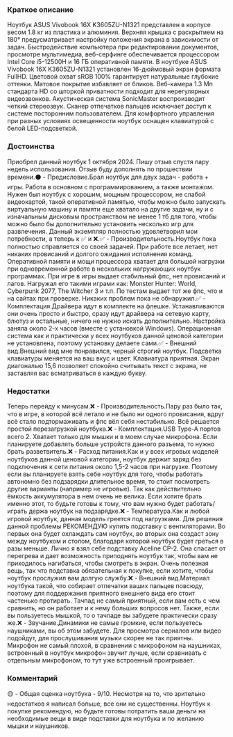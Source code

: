 ### **Краткое описание**
Ноутбук ASUS Vivobook 16X K3605ZU-N1321 представлен в корпусе весом 1.8 кг из пластика и алюминия. Верхняя крышка с раскрытием на 180° предусматривает настройку положения экрана в зависимости от задач. Быстродействие компьютера при редактировании документов, просмотре мультимедиа, веб-серфинге обеспечивается процессором Intel Core i5-12500H и 16 ГБ оперативной памяти.  В ноутбуке ASUS Vivobook 16X K3605ZU-N1321 установлен 16-дюймовый экран формата FullHD. Цветовой охват sRGB 100% гарантирует натуральные глубокие оттенки. Матовое покрытие избавляет от бликов. Веб-камера 1.3 Мп стандарта HD со шторкой приватности подходит для нерегулярных видеозвонков. Акустическая система SonicMaster воспроизводит четкий стереозвук. Сканер отпечатков пальцев исключает доступ к системе посторонним пользователем. Для комфортного управления при разных условиях освещенности ноутбук оснащен клавиатурой с белой LED-подсветкой.

### **Достоинства**
Приобрел данный ноутбук 1 октября 2024. Пишу отзыв спустя пару недель использования. Отзыв буду дополнять по прошествии времени.⚫ - Предисловие.Брал ноутбук для двух задач - работа + игры. Работа в основном с программированием, а также монтажом. Нужен был ноутбук с хорошим, мощным процессором, не слабой видеокартой, такой оперативной памятью, чтобы можно было запускать виртуальную машину и памяти еще хватало на другие задачи, ну и с изначальным дисковым пространством не менее 1 тб для того, чтобы можно было бы дополнительно установить несколько игр для развлечения. Данный экземпляр полностью удовлетворил мои потребности, а теперь к ✅ и ❌.✅ - Производительность.Ноутбук пока полностью справляется со своей задачей. При работе все летает, нет никаких провисаний и долгого ожидания исполнения команд. Оперативной памяти и мощи процессора хватает для большой нагрузки при одновременной работе в нескольких нагружающих ноутбук программах. При игре в игры выдает стабильный фпс, нет провисаний и лагов. Нагружал его такими играми как: Monster Hunter: World, Cyberpunk 2077, The Witсher 3 и т.п. По тестам выдает тот же фпс, что и на сайтах при проверке. Никаких проблем пока не обнаружил.✅ - Комплектация.Драйвера идут в комплекте на флешке. Устанавливаются они очень просто и быстро, сразу идут драйвера на сетевую карту, блютуз и остальные, ничего не нужно искать дополнительно. Настройка заняла около 2-х часов (вместе с установкой Windows). Операционная система как и практически у всех ноутбуков данной ценовой категории не установлена, поэтому установку делаете сами.✅ - Внешний вид.Внешний вид мне понравился, черный строгий ноутбук. Подсветка клавиатуры меняется на ваш вкус и цвет. Клавиатура приятная. Экран диагональю 15,6 позволяет спокойно считывать текст с экрана, не заставляя вас всматриваться в каждую букву.

### **Недостатки**
Теперь перейду к минусам.❌ - Производительность.Пару раз было так, что в игре, в которой всё летало и не было ни одного провисания, вдруг всё стало подтормаживать и фпс вёл себя нестабильно. Всё решается простой перезагрузкой ноутбука.❌ - Комплектация.USB Type-A портов всего 2. Хватает только для мышки и в моем случае микрофона. Если планируете добавлять больше устройств данного разъема, то нужно брать разветвитель.❌ - Расход питания.Как и у всех игровых моделей ноутбуков данной ценовой категории, ноутбук держит заряд без подключения к сети питания около 1,5-2 часов при нагрузке. Поэтому если вы планируете взять себе ноутбук для того, чтобы работать автономно без подзарядки длительное время, то стоит посмотреть другие варианты (например не игровые). Так как действительно ёмкость аккумулятора в нем очень не велика. Если хотите брать именно этот, то будьте готовы к тому, что вам нужно будет работать/играть держа ноутбук на подзарядке.❌ - Температура.Как и любой игровой ноутбук, данная модель греется под нагрузками. Для решения данной проблемы РЕКОМЕНДУЮ купить подставку с вентиляторами. Во первых она будет охлаждать сам ноутбук, во вторых она создаст зону между ноутбуком и столом, благодаря которой ноутбук будет греться в разы меньше. Лично я взял себе подставку Aceline CP-2. Она спасает от перегрева и дает возможность приподнять ноутбук так, чтобы вам не приходилось нагибаться, чтобы смотреть в экран. Очень полезная вещь, так что подставка обязательная к покупке, если хотите, чтобы ноутбук прослужил вам долгую службу.❌ - Внешний вид.Материал ноутбука такой, что собирает отпечатки ваших пальцев повсюду, поэтому для поддержания приятного внешнего вида его стоит частенько протирать. Тачпад не самый приятный, если вам есть с чем сравнить, но он работает и к нему больших вопросов нет. Также, если вы пользуетесь мышкой, то о тачпаде вы забудете практически сразу же.❌ - Звучание.Динамики не самые громкие, если пользуетесь наушниками, вы об этом забудете. Для просмотра сериалов или видео подойдут, для прослушивания музыки скорее не так приятны. Микрофон не самый плохой, в сравнении с микрофоном на наушниках, встроенный в ноутбук микрофон звучит лучше, если сравнивать с отдельным микрофоном, то тут уже встроенный проигрывает.

### **Комментарий**
🟡 - Общая оценка ноутбука - 9/10. Несмотря на то, что зрительно недостатков я написал больше, все они не существенны. Ноутбук к покупке рекомендую, но будьте готовы потратить ваши деньги на необходимые вещи в виде подставки для ноутбука и по желанию мышки и наушников.

